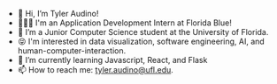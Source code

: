 - 👋 Hi, I’m Tyler Audino!
- 👨🏻‍💻 I'm an Application Development Intern at Florida Blue!
- 👀 I’m a Junior Computer Science student at the University of Florida.
- 😝 I'm interested in data visualization, software engineering, AI, and human-computer-interaction.
- 🌱 I’m currently learning Javascript, React, and Flask
- 📫 How to reach me: tyler.audino@ufl.edu.

<!---
tyleraudino/tyleraudino is a ✨ special ✨ repository because its `README.md` (this file) appears on your GitHub profile.
You can click the Preview link to take a look at your changes.
--->
